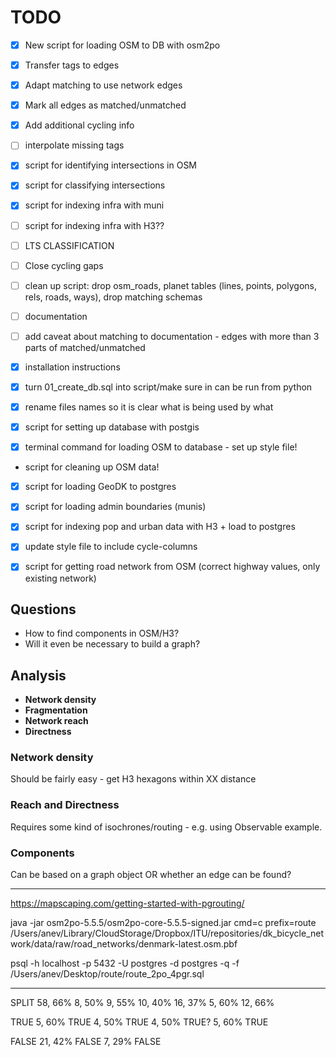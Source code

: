 # TODO

- [X] New script for loading OSM to DB with osm2po
- [X] Transfer tags to edges
- [X] Adapt matching to use network edges

- [X] Mark all edges as matched/unmatched
- [X] Add additional cycling info
- [ ] interpolate missing tags
- [X] script for identifying intersections in OSM
- [X] script for classifying intersections
- [X] script for indexing infra with muni
- [ ] script for indexing infra with H3??

- [ ] LTS CLASSIFICATION
- [ ] Close cycling gaps

- [ ] clean up script: drop osm_roads, planet tables (lines, points, polygons, rels, roads, ways), drop matching schemas

- [ ] documentation
- [ ] add caveat about matching to documentation - edges with more than 3 parts of matched/unmatched

- [X] installation instructions

- [X] turn 01_create_db.sql into script/make sure in can be run from python
- [X] rename files names so it is clear what is being used by what

- [X] script for setting up database with postgis
- [X] terminal command for loading OSM to database - set up style file!
- script for cleaning up OSM data!
- [X] script for loading GeoDK to postgres
- [X] script for loading admin boundaries (munis)
- [X] script for indexing pop and urban data with H3 + load to postgres

- [X] update style file to include cycle-columns
- [X] script for getting road network from OSM (correct highway values, only existing network)

## Questions

- How to find components in OSM/H3?
- Will it even be necessary to build a graph?

## Analysis

- **Network density**
- **Fragmentation**  
- **Network reach**
- **Directness**

### Network density

Should be fairly easy - get H3 hexagons within XX distance

### Reach and Directness

Requires some kind of isochrones/routing - e.g. using Observable example.

### Components

Can be based on a graph object OR whether an edge can be found?



*****

https://mapscaping.com/getting-started-with-pgrouting/

java -jar osm2po-5.5.5/osm2po-core-5.5.5-signed.jar cmd=c prefix=route /Users/anev/Library/CloudStorage/Dropbox/ITU/repositories/dk_bicycle_network/data/raw/road_networks/denmark-latest.osm.pbf

<!-- java -Xmx512m -jar osm2po-core-5.5.5-signed.jar cmd=c prefix=lisbon /mnt/c/osm2pgsql_guide/Lisbon.pbf -->


psql -h localhost -p 5432 -U postgres -d postgres -q -f /Users/anev/Desktop/route/route_2po_4pgr.sql




********

SPLIT
58, 66%
8, 50%
9, 55%
10, 40%
16, 37%
5, 60%
12, 66%

TRUE
5, 60% TRUE
4, 50% TRUE
4, 50% TRUE?
5, 60% TRUE

FALSE
21, 42% FALSE
7, 29% FALSE

